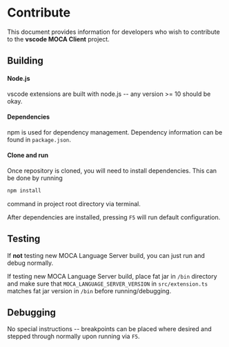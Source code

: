 # Contribute

This document provides information for developers who wish to contribute to the **vscode MOCA Client** project.

## Building

#### Node.js
vscode extensions are built with node.js -- any version >= 10 should be okay.

#### Dependencies
npm is used for dependency management. Dependency information can be found in `package.json`.

#### Clone and run
Once repository is cloned, you will need to install dependencies. This can be done by running
```powershell
npm install
```
command in project root directory via terminal.

After dependencies are installed, pressing `F5` will run default configuration.


## Testing

If **not** testing new MOCA Language Server build, you can just run and debug normally.

If testing new MOCA Language Server build, place fat jar in `/bin` directory and make sure that `MOCA_LANGUAGE_SERVER_VERSION` in `src/extension.ts` matches fat jar version in `/bin` before running/debugging.

## Debugging

No special instructions -- breakpoints can be placed where desired and stepped through normally upon running via `F5`.


